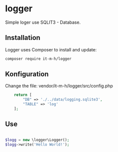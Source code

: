 # logger
Simple loger use SQLIT3 - Database.

## Installation
Logger uses Composer to install and update:

```bash
composer require it-m-h/logger
```
## Konfiguration

Change the file: vendor/it-m-h/logger/src/config.php

```php
    return [
        "DB" => './../data/logging.sqlite3',
        "TABLE" => 'log'
    ];
```

## Use
```php

$logg = new \logger\Logger();
$logg->write('Hello World!');

``` 
